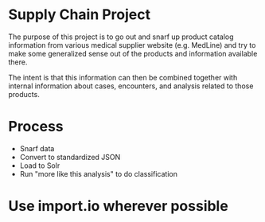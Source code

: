# Supply Chain Project
The purpose of this project is to go out and snarf up product catalog information from various medical supplier website (e.g. MedLine) and try to make some generalized sense out of the products and information available there.

The intent is that this information can then be combined together with internal information about cases, encounters, and analysis related to those products.

# Process
* Snarf data
* Convert to standardized JSON
* Load to Solr
* Run "more like this analysis" to do classification

# Use import.io wherever possible


